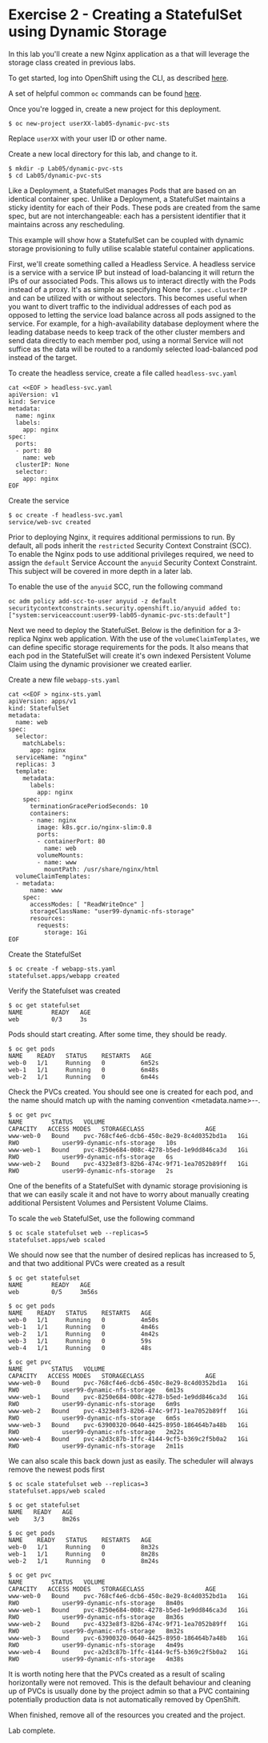# Exercise 2 - Creating a StatefulSet using Dynamic Storage

In this lab you'll create a new Nginx application as a that will leverage the storage class created in previous labs.

To get started, log into OpenShift using the CLI, as described [here](../Getting-started/log-in-to-openshift.md).

A set of helpful common `oc` commands can be found [here](../Getting-started/oc-commands.md).

Once you're logged in, create a new project for this deployment.

```
$ oc new-project userXX-lab05-dynamic-pvc-sts
```

Replace `userXX` with your user ID or other name.

Create a new local directory for this lab, and change to it.

```
$ mkdir -p Lab05/dynamic-pvc-sts
$ cd Lab05/dynamic-pvc-sts
```

Like a Deployment, a StatefulSet manages Pods that are based on an identical container spec. Unlike a Deployment, a StatefulSet maintains a sticky identity for each of their Pods. These pods are created from the same spec, but are not interchangeable: each has a persistent identifier that it maintains across any rescheduling.

This example will show how a StatefulSet can be coupled with dynamic storage provisioning to fully utilise scalable stateful container applications.

First, we'll create something called a Headless Service. A headless service is a service with a service IP but instead of load-balancing it will return the IPs of our associated Pods. This allows us to interact directly with the Pods instead of a proxy. It's as simple as specifying None for `.spec.clusterIP` and can be utilized with or without selectors. This becomes useful when you want to divert traffic to the individual addresses of each pod as opposed to letting the service load balance across all pods assigned to the service. For example, for a high-availability database deployment where the leading database needs to keep track of the other cluster members and send data directly to each member pod, using a normal Service will not suffice as the data will be routed to a randomly selected load-balanced pod instead of the target. 

To create the headless service, create a file called `headless-svc.yaml`

```
cat <<EOF > headless-svc.yaml
apiVersion: v1
kind: Service
metadata:
  name: nginx
  labels:
    app: nginx
spec:
  ports:
  - port: 80
    name: web
  clusterIP: None
  selector:
    app: nginx
EOF
```

Create the service

```
$ oc create -f headless-svc.yaml
service/web-svc created
```

Prior to deploying Nginx, it requires additional permissions to run. By default, all pods inherit the `restricted` Security Context Constraint (SCC). To enable the Nginx pods to use additional privileges required, we need to assign the `default` Service Account the `anyuid` Security Context Constraint. This subject will be covered in more depth in a later lab.

To enable the use of the `anyuid` SCC, run the following command

```
oc adm policy add-scc-to-user anyuid -z default
securitycontextconstraints.security.openshift.io/anyuid added to: ["system:serviceaccount:user99-lab05-dynamic-pvc-sts:default"]
```

Next we need to deploy the StatefulSet. Below is the definition for a 3-replica Nginx web application. With the use of the `volumeClaimTemplates`, we can define specific storage requirements for the pods. It also means that each pod in the StatefulSet will create it's own indexed Persistent Volume Claim using the dynamic provisioner we created earlier. 

Create a new file `webapp-sts.yaml`

```
cat <<EOF > nginx-sts.yaml
apiVersion: apps/v1
kind: StatefulSet
metadata:
  name: web
spec:
  selector:
    matchLabels:
      app: nginx
  serviceName: "nginx"
  replicas: 3
  template:
    metadata:
      labels:
        app: nginx
    spec:
      terminationGracePeriodSeconds: 10
      containers:
      - name: nginx
        image: k8s.gcr.io/nginx-slim:0.8
        ports:
        - containerPort: 80
          name: web
        volumeMounts:
        - name: www
          mountPath: /usr/share/nginx/html
  volumeClaimTemplates:
  - metadata:
      name: www
    spec:
      accessModes: [ "ReadWriteOnce" ]
      storageClassName: "user99-dynamic-nfs-storage"
      resources:
        requests:
          storage: 1Gi
EOF
```

Create the StatefulSet

```
$ oc create -f webapp-sts.yaml
statefulset.apps/webapp created
```


Verify the Statefulset was created

```
$ oc get statefulset
NAME        READY   AGE
web         0/3     3s
```

Pods should start creating. After some time, they should be ready.
```
$ oc get pods
NAME    READY   STATUS    RESTARTS   AGE
web-0   1/1     Running   0          6m52s
web-1   1/1     Running   0          6m48s
web-2   1/1     Running   0          6m44s
```

Check the PVCs created. You should see one is created for each pod, and the name should match up with the naming convention <metadata.name>-<sts-name>-<index>.
```
$ oc get pvc
NAME        STATUS   VOLUME                                     CAPACITY   ACCESS MODES   STORAGECLASS                 AGE
www-web-0   Bound    pvc-768cf4e6-dcb6-450c-8e29-8c4d0352bd1a   1Gi        RWO            user99-dynamic-nfs-storage   10s
www-web-1   Bound    pvc-8250e684-008c-4278-b5ed-1e9dd846ca3d   1Gi        RWO            user99-dynamic-nfs-storage   6s
www-web-2   Bound    pvc-4323e8f3-82b6-474c-9f71-1ea7052b89ff   1Gi        RWO            user99-dynamic-nfs-storage   2s
```

One of the benefits of a StatefulSet with dynamic storage provisioning is that we can easily scale it and not have to worry about manually creating additional Persistent Volumes and Persistent Volume Claims.

To scale the `web` StatefulSet, use the following command
```
$ oc scale statefulset web --replicas=5
statefulset.apps/web scaled
```

We should now see that the number of desired replicas has increased to 5, and that two additional PVCs were created as a result
```
$ oc get statefulset
NAME        READY   AGE
web         0/5     3m56s

$ oc get pods
NAME    READY   STATUS    RESTARTS   AGE
web-0   1/1     Running   0          4m50s
web-1   1/1     Running   0          4m46s
web-2   1/1     Running   0          4m42s
web-3   1/1     Running   0          59s
web-4   1/1     Running   0          48s

$ oc get pvc
NAME        STATUS   VOLUME                                     CAPACITY   ACCESS MODES   STORAGECLASS                 AGE
www-web-0   Bound    pvc-768cf4e6-dcb6-450c-8e29-8c4d0352bd1a   1Gi        RWO            user99-dynamic-nfs-storage   6m13s
www-web-1   Bound    pvc-8250e684-008c-4278-b5ed-1e9dd846ca3d   1Gi        RWO            user99-dynamic-nfs-storage   6m9s
www-web-2   Bound    pvc-4323e8f3-82b6-474c-9f71-1ea7052b89ff   1Gi        RWO            user99-dynamic-nfs-storage   6m5s
www-web-3   Bound    pvc-63900320-0640-4425-8950-186464b7a48b   1Gi        RWO            user99-dynamic-nfs-storage   2m22s
www-web-4   Bound    pvc-a2d3c87b-1ffc-4144-9cf5-b369c2f5b0a2   1Gi        RWO            user99-dynamic-nfs-storage   2m11s
```

We can also scale this back down just as easily. The scheduler will always remove the newest pods first

```
$ oc scale statefulset web --replicas=3
statefulset.apps/web scaled

$ oc get statefulset
NAME   READY   AGE
web    3/3     8m26s

$ oc get pods
NAME    READY   STATUS    RESTARTS   AGE
web-0   1/1     Running   0          8m32s
web-1   1/1     Running   0          8m28s
web-2   1/1     Running   0          8m24s

$ oc get pvc
NAME        STATUS   VOLUME                                     CAPACITY   ACCESS MODES   STORAGECLASS                 AGE
www-web-0   Bound    pvc-768cf4e6-dcb6-450c-8e29-8c4d0352bd1a   1Gi        RWO            user99-dynamic-nfs-storage   8m40s
www-web-1   Bound    pvc-8250e684-008c-4278-b5ed-1e9dd846ca3d   1Gi        RWO            user99-dynamic-nfs-storage   8m36s
www-web-2   Bound    pvc-4323e8f3-82b6-474c-9f71-1ea7052b89ff   1Gi        RWO            user99-dynamic-nfs-storage   8m32s
www-web-3   Bound    pvc-63900320-0640-4425-8950-186464b7a48b   1Gi        RWO            user99-dynamic-nfs-storage   4m49s
www-web-4   Bound    pvc-a2d3c87b-1ffc-4144-9cf5-b369c2f5b0a2   1Gi        RWO            user99-dynamic-nfs-storage   4m38s
```

It is worth noting here that the PVCs created as a result of scaling horizontally were not removed. This is the default behaviour and cleaning up of PVCs is usually done by the project admin so that a PVC containing potentially production data is not automatically removed by OpenShift.

When finished, remove all of the resources you created and the project.

Lab complete.